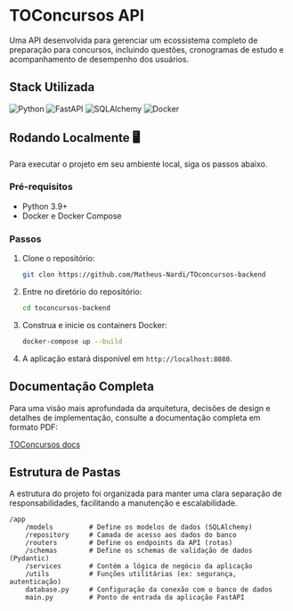 

# TOConcursos API

Uma API desenvolvida para gerenciar um ecossistema completo de preparação para concursos, incluindo questões, cronogramas de estudo e acompanhamento de desempenho dos usuários.

## Stack Utilizada

<span>
<img src="https://img.shields.io/badge/Python-3776AB?style=for-the-badge&logo=python&logoColor=white" alt="Python">
<img src="https://img.shields.io/badge/FastAPI-009688?style=for-the-badge&logo=fastapi&logoColor=white" alt="FastAPI">
<img src="https://img.shields.io/badge/SQLAlchemy-D71F00?style=for-the-badge&logo=sqlalchemy&logoColor=white" alt="SQLAlchemy">
<img src="https://img.shields.io/badge/Docker-2496ED?style=for-the-badge&logo=docker&logoColor=white" alt="Docker">
</span>

## Rodando Localmente 🖥️

Para executar o projeto em seu ambiente local, siga os passos abaixo.

### Pré-requisitos

  - Python 3.9+
  - Docker e Docker Compose

### Passos

1.  Clone o repositório:

    ```sh
    git clon https://github.com/Matheus-Nardi/TOconcursos-backend
    ```

2.  Entre no diretório do repositório:

    ```sh
    cd toconcursos-backend
    ```

3.  Construa e inicie os containers Docker:

    ```sh
    docker-compose up --build
    ```

4.  A aplicação estará disponível em `http://localhost:8080`.

## Documentação Completa

Para uma visão mais aprofundada da arquitetura, decisões de design e detalhes de implementação, consulte a documentação completa em formato PDF:

[TOConcursos docs](https://github.com/Matheus-Nardi/TOconcursos-backend/blob/main/app/docs/Documenta%C3%A7%C3%A3o%20TOCONCURSOS.pdf)

## Estrutura de Pastas

A estrutura do projeto foi organizada para manter uma clara separação de responsabilidades, facilitando a manutenção e escalabilidade.

```
/app
    /models         # Define os modelos de dados (SQLAlchemy)
    /repository     # Camada de acesso aos dados do banco
    /routers        # Define os endpoints da API (rotas)
    /schemas        # Define os schemas de validação de dados (Pydantic)
    /services       # Contém a lógica de negócio da aplicação
    /utils          # Funções utilitárias (ex: segurança, autenticação)
    database.py     # Configuração da conexão com o banco de dados
    main.py         # Ponto de entrada da aplicação FastAPI
```
